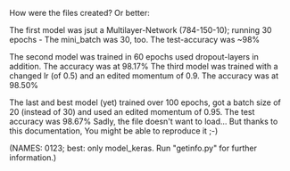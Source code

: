 How were the files created? Or better:

The first model was jsut a Multilayer-Network (784-150-10); running 30 epochs - The mini_batch was 30, too.
The test-accuracy was ~98%

The second model was trained in 60 epochs used dropout-layers in addition. The accuracy was at 98.17%
The third model was trained with a changed lr (of 0.5) and an edited momentum of 0.9.  The accuracy was at 98.50%


The last and best model (yet) trained over 100 epochs, got a batch size of 20 (instead of 30) and used an edited momentum of 0.95.
The test accuracy was 98.67% Sadly, the file doesn't want to load... But thanks to this documentation, You might be able to reproduce it ;-)

(NAMES: 0123; best: only model_keras. Run "getinfo.py" for further information.)
